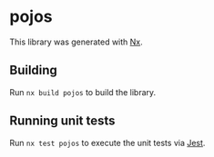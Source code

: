 # pojos

This library was generated with [Nx](https://nx.dev).

## Building

Run `nx build pojos` to build the library.

## Running unit tests

Run `nx test pojos` to execute the unit tests via [Jest](https://jestjs.io).

